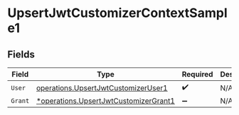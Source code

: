 # UpsertJwtCustomizerContextSample1


## Fields

| Field                                                                                         | Type                                                                                          | Required                                                                                      | Description                                                                                   |
| --------------------------------------------------------------------------------------------- | --------------------------------------------------------------------------------------------- | --------------------------------------------------------------------------------------------- | --------------------------------------------------------------------------------------------- |
| `User`                                                                                        | [operations.UpsertJwtCustomizerUser1](../../models/operations/upsertjwtcustomizeruser1.md)    | :heavy_check_mark:                                                                            | N/A                                                                                           |
| `Grant`                                                                                       | [*operations.UpsertJwtCustomizerGrant1](../../models/operations/upsertjwtcustomizergrant1.md) | :heavy_minus_sign:                                                                            | N/A                                                                                           |
